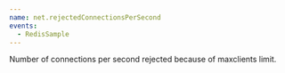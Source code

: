 ```yaml
---
name: net.rejectedConnectionsPerSecond
events:
  - RedisSample
---
```


Number of connections per second rejected because of maxclients limit.
